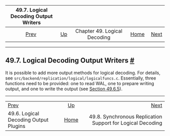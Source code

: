 <!--?xml version="1.0" encoding="UTF-8" standalone="no"?-->

|                        49.7. Logical Decoding Output Writers                        |                                                           |                              |                                                       |                                                                                                        |
| :---------------------------------------------------------------------------------: | :-------------------------------------------------------- | :--------------------------: | ----------------------------------------------------: | -----------------------------------------------------------------------------------------------------: |
| [Prev](logicaldecoding-output-plugin.html "49.6. Logical Decoding Output Plugins")  | [Up](logicaldecoding.html "Chapter 49. Logical Decoding") | Chapter 49. Logical Decoding | [Home](index.html "PostgreSQL 17devel Documentation") |  [Next](logicaldecoding-synchronous.html "49.8. Synchronous Replication Support for Logical Decoding") |

***

## 49.7. Logical Decoding Output Writers [#](#LOGICALDECODING-WRITER)

It is possible to add more output methods for logical decoding. For details, see `src/backend/replication/logical/logicalfuncs.c`. Essentially, three functions need to be provided: one to read WAL, one to prepare writing output, and one to write the output (see [Section 49.6.5](logicaldecoding-output-plugin.html#LOGICALDECODING-OUTPUT-PLUGIN-OUTPUT "49.6.5. Functions for Producing Output")).

***

|                                                                                     |                                                           |                                                                                                        |
| :---------------------------------------------------------------------------------- | :-------------------------------------------------------: | -----------------------------------------------------------------------------------------------------: |
| [Prev](logicaldecoding-output-plugin.html "49.6. Logical Decoding Output Plugins")  | [Up](logicaldecoding.html "Chapter 49. Logical Decoding") |  [Next](logicaldecoding-synchronous.html "49.8. Synchronous Replication Support for Logical Decoding") |
| 49.6. Logical Decoding Output Plugins                                               |   [Home](index.html "PostgreSQL 17devel Documentation")   |                                             49.8. Synchronous Replication Support for Logical Decoding |
